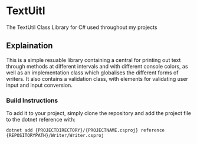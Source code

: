 # TextUitl
The TextUtil Class Library for C# used throughout my projects

## Explaination
This is a simple resuable library containing a central for printing out text through methods at different intervals and with different console colors, as well as an implementation class which globalises the different forms of writers. It also contains a validation class, with elements for validating user input and input conversion.

### Build Instructions
To add it to your project, simply clone the repository and add the project file to the dotnet reference with:
```
dotnet add {PROJECTDIRECTORY}/{PROJECTNAME.csproj} reference {REPOSITORYPATH}/Writer/Writer.csproj
```
